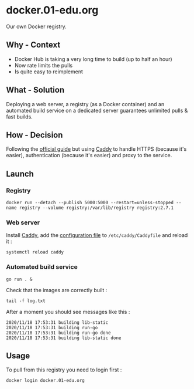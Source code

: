 # docker.01-edu.org

Our own Docker registry.

## Why - Context

- Docker Hub is taking a very long time to build (up to half an hour)
- Now rate limits the pulls
- Is quite easy to reimplement

## What - Solution

Deploying a web server, a registry (as a Docker container) and an automated build service on a dedicated server guarantees unlimited pulls & fast builds.

## How - Decision

Following the [official guide](https://docs.docker.com/registry) but using [Caddy](https://caddyserver.com) to handle HTTPS (because it's easier), authentication (because it's easier) and proxy to the service.

## Launch

### Registry

```
docker run --detach --publish 5000:5000 --restart=unless-stopped --name registry --volume registry:/var/lib/registry registry:2.7.1
```

### Web server

Install [Caddy](https://caddyserver.com/docs/download#debian-ubuntu-raspbian), add the [configuration file](Caddyfile) to `/etc/caddy/Caddyfile` and reload it :

```
systemctl reload caddy
```

### Automated build service

```
go run . &
```

Check that the images are correctly built :

```
tail -f log.txt
```

After a moment you should see messages like this :

```
2020/11/18 17:53:31 building lib-static
2020/11/18 17:53:31 building run-go
2020/11/18 17:53:31 building run-go done
2020/11/18 17:53:31 building lib-static done
```

## Usage

To pull from this registry you need to login first :

```
docker login docker.01-edu.org
```
